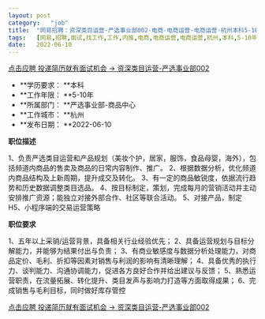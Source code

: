 ```yaml
---
layout:	post
category:	"job"
title:	"网易招聘：资深类目运营-严选事业部002-电商-电商运营-电商运营-杭州本科5-10年"
tags:	[网易,招聘,面试,找工作,工作,内推,电商,电商运营,电商运营,杭州,本科,5-10年]
date:	2022-06-10
---
```


[点击应聘 投递简历就有面试机会 ->  资深类目运营-严选事业部002](http://mobile.bole.netease.com/bole/boleDetail?id=20368&employeeId=346f03c3cda5f04c&key=all)



- **学历要求： **本科
- **工作年限： **5-10年
- **所属部门： **严选事业部-商品中心
- **工作城市： **杭州
- **发布日期： **2022-06-10



**职位描述**

1、负责严选类目运营和产品规划（美妆个护，居家，服饰，食品母婴，海外），包括频道内商品的售卖及商品的日常内容制作、推广。 2、根据数据分析，优化频道内商品结构及上新周期，提升成交及转化。 3、有一定的商品敏锐度，依据流行趋势和历史数据调整类目选品。 4、按目标制定，策划，完成每月的营销活动并主动安排推广资源；能独立对接外部合作、社区等联合活动。 5、对接产品，制定H5、小程序端的交易运营策略



**职位要求**

1、五年以上采销/运营背景，具备相关行业经验优先； 2、具备运营规划与目标分解能力，并能够为结果付出与负责； 3、有商业敏感度与数据分析处理能力，对商品定价、毛利、折扣等因素对销售与利润的影响有清晰理解； 4、具备优秀的执行力、谈判能力、沟通协调能力，促进各方良好合作并给出建议与反馈； 5、熟悉运营职责，在流量拓展、转化提升、类目发声与影响力打造等方面取得成果； 6、完成销售与毛利目标，同时做好库存管控



[点击应聘 投递简历就有面试机会 ->  资深类目运营-严选事业部002](http://mobile.bole.netease.com/bole/boleDetail?id=20368&employeeId=346f03c3cda5f04c&key=all)
